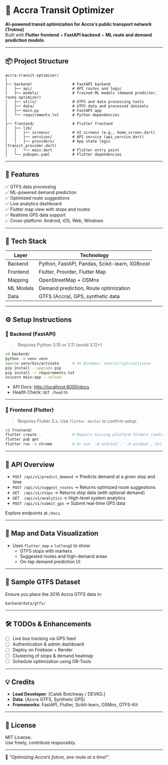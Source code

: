 # 🚌 Accra Transit Optimizer

**AI-powered transit optimization for Accra's public transport network (Trotros)**  
Built with **Flutter frontend** + **FastAPI backend** + **ML route and demand prediction models**.

---

## 📦 Project Structure

```
accra-transit-optimizer/
│
├── backend/                  # FastAPI backend
│   ├── api/                  # API routes and logic
│   ├── models/               # Trained ML models (demand predictor, route optimizer)
│   ├── utils/                # GTFS and data processing tools
│   ├── data/                 # GTFS data and processed datasets
│   ├── main.py               # FastAPI app
│   └── requirements.txt      # Python dependencies
│
├── frontend/                 # Flutter frontend
│   ├── lib/
│   │   ├── screens/          # UI screens (e.g., home_screen.dart)
│   │   ├── services/         # API service (api_service.dart)
│   │   ├── providers/        # App state logic (transit_provider.dart)
│   │   └── main.dart         # Flutter entry point
│   └── pubspec.yaml          # Flutter dependencies
```

---

## 🚀 Features

✅ GTFS data processing  
✅ ML-powered demand prediction  
✅ Optimized route suggestions  
✅ Live analytics dashboard  
✅ Flutter map view with stops and routes  
✅ Realtime GPS data support  
✅ Cross-platform: Android, iOS, Web, Windows

---

## 🧠 Tech Stack

| Layer     | Technology                  |
|-----------|-----------------------------|
| Backend   | Python, FastAPI, Pandas, Scikit-learn, XGBoost |
| Frontend  | Flutter, Provider, Flutter Map |
| Mapping   | OpenStreetMap + OSMnx       |
| ML Models | Demand prediction, Route optimization |
| Data      | GTFS (Accra), GPS, synthetic data |

---

## ⚙️ Setup Instructions

### 🔹 Backend (FastAPI)

> Requires Python 3.10 or 3.11 (avoid 3.12+)

```bash
cd backend/
python -m venv venv
source venv/bin/activate      # On Windows: venv\Scripts\activate
pip install --upgrade pip
pip install -r requirements.txt
uvicorn main:app --reload
```

- API Docs: [http://localhost:8000/docs](http://localhost:8000/docs)
- Health Check: `GET /health`

---

### 🔹 Frontend (Flutter)

> Requires Flutter 3.x. Use `flutter doctor` to confirm setup.

```bash
cd frontend/
flutter create .              # Repairs missing platform folders (android/, web/, etc.)
flutter pub get
flutter run -d chrome         # Or use `-d android`, `-d windows`, etc.
```

---

## 📡 API Overview

- `POST /api/v1/predict_demand` → Predicts demand at a given stop and time  
- `POST /api/v1/suggest_routes` → Returns optimized route suggestions  
- `GET  /api/v1/stops`          → Returns stop data (with optional demand)  
- `GET  /api/v1/analytics`      → High-level system analytics  
- `POST /api/v1/submit_gps`     → Submit real-time GPS data  

Explore endpoints at `/docs`.

---

## 📍 Map and Data Visualization

- Uses `flutter_map` + `latlong2` to show:
  - GTFS stops with markers
  - Suggested routes and high-demand areas
  - On-tap demand prediction UI

---

## 🧪 Sample GTFS Dataset

Ensure you place the 2016 Accra GTFS data in:
```
backend/data/gtfs/
```

---

## 🛠️ TODOs & Enhancements

- [ ] Live bus tracking via GPS feed
- [ ] Authentication & admin dashboard
- [ ] Deploy on Firebase + Render
- [ ] Clustering of stops & demand heatmap
- [ ] Schedule optimization using OR-Tools

---

## 💡 Credits

- **Lead Developer**: [Caleb Botchway / DEVKD.]  
- **Data**: [Accra GTFS, Synthetic GPS]  
- **Frameworks**: FastAPI, Flutter, Scikit-learn, OSMnx, GTFS-Kit

---

## 📜 License

MIT License.  
Use freely, contribute responsibly.

---

🚀 _"Optimizing Accra’s future, one route at a time!"_
